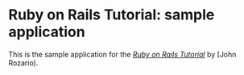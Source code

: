 # Ruby on Rails Tutorial: sample application

This is the sample application for
the [*Ruby on Rails Tutorial*](http://railstutorial.org/)
by [John Rozario).